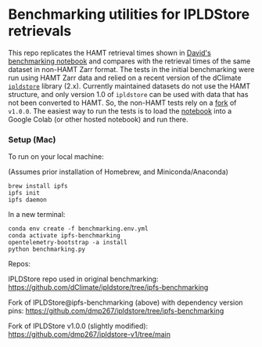 # Benchmarking utilities for IPLDStore retrievals

This repo replicates the HAMT retrieval times shown in [David's benchmarking notebook](https://gist.github.com/Faolain/657a6dd9469db9afcb2b839784e52f59#file-ipfs_benchmark-ipynb) and compares with the retrieval times of the same dataset in non-HAMT Zarr format. The tests in the initial benchmarking were run using HAMT Zarr data and relied on a recent version of the dClimate [`ipldstore`](https://github.com/dClimate/ipldstore/tree/ipfs-benchmarking
) library (2.x). Currently maintained datasets do not use the HAMT structure, and only version 1.0 of `ipldstore` can be used with data that has not been converted to HAMT. So, the non-HAMT tests rely on a [fork](https://github.com/dmp267/ipldstore-v1/tree/main) of `v1.0.0`. The easiest way to run the tests is to load the [notebook](https://github.com/Arbol-Project/ipldstore-benchmarking/tree/main/benchmarking.ipynb) into a Google Colab (or other hosted notebook) and run there.

### Setup (Mac)
To run on your local machine:

(Assumes prior installation of Homebrew, and Miniconda/Anaconda)
```
brew install ipfs
ipfs init
ipfs daemon
```

In a new terminal:
```
conda env create -f benchmarking.env.yml
conda activate ipfs-benchmarking
opentelemetry-bootstrap -a install
python benchmarking.py
```

Repos:


IPLDStore repo used in original benchmarking: https://github.com/dClimate/ipldstore/tree/ipfs-benchmarking

Fork of IPLDStore@ipfs-benchmarking (above) with dependency version pins: https://github.com/dmp267/ipldstore/tree/ipfs-benchmarking

Fork of IPLDStore v1.0.0 (slightly modified): https://github.com/dmp267/ipldstore-v1/tree/main

